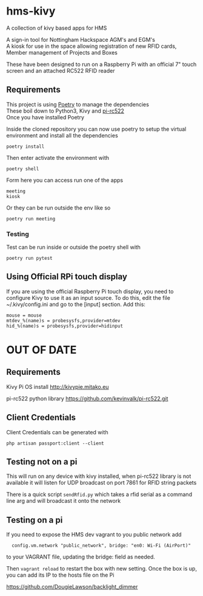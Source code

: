 # hms-kivy
A collection of kivy based apps for HMS

A sign-in tool for Nottingham Hackspace AGM's and EGM's  
A kiosk for use in the space allowing registration of new RFID cards, Member management of Projects and Boxes

These have been designed to run on a Raspberry Pi with an official 7" touch screen and an attached RC522 RFID reader

## Requirements

This project is using [Poetry](https://python-poetry.org/) to manage the dependencies  
These boil down to Python3, Kivy and [pi-rc522](https://github.com/kevinvalk/pi-rc522.git)  
Once you have installed Poetry 

Inside the cloned repository you can now use poetry to setup the virtual environment and install all the dependencies

    poetry install

Then enter activate the environment with

    poetry shell

Form here you can access run one of the apps

    meeting
    kiosk

Or they can be run outside the env like so

    poetry run meeting

### Testing

Test can be run inside or outside the poetry shell with

    poetry run pytest


## Using Official RPi touch display

If you are using the official Raspberry Pi touch display, you need to configure Kivy to use it as an input source. To do this, edit the file ~/.kivy/config.ini and go to the [input] section. Add this:


    mouse = mouse
    mtdev_%(name)s = probesysfs,provider=mtdev
    hid_%(name)s = probesysfs,provider=hidinput



# **OUT OF DATE**
## Requirements
Kivy Pi OS install
 http://kivypie.mitako.eu

pi-rc522 python library
 https://github.com/kevinvalk/pi-rc522.git

## Client Credentials
Client Credentials can be generated with
```
php artisan passport:client --client
```

## Testing not on a pi
This will run on any device with kivy installed, when pi-rc522 library is not available it will listen for UDP broadcast on port 7861 for RFID string packets

There is a quick script `sendRfid.py` which takes a rfid serial as a command line arg and will broadcast it onto the network

## Testing on a pi
If you need to expose the HMS dev vagrant to you public network add
```
  config.vm.network "public_network", bridge: "en0: Wi-Fi (AirPort)"
```
to your VAGRANT file, updating the bridge: field as needed.

Then `vagrant reload` to restart the box with new setting.
Once the box is up, you can add its IP to the hosts file on the Pi

https://github.com/DougieLawson/backlight_dimmer